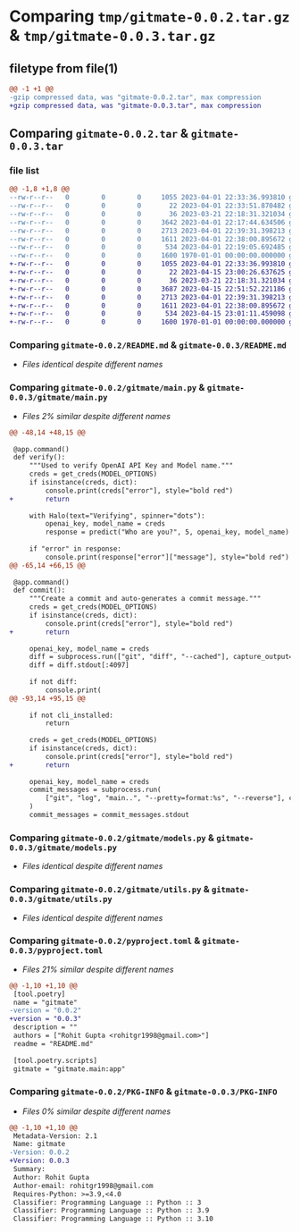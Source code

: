 # Comparing `tmp/gitmate-0.0.2.tar.gz` & `tmp/gitmate-0.0.3.tar.gz`

## filetype from file(1)

```diff
@@ -1 +1 @@
-gzip compressed data, was "gitmate-0.0.2.tar", max compression
+gzip compressed data, was "gitmate-0.0.3.tar", max compression
```

## Comparing `gitmate-0.0.2.tar` & `gitmate-0.0.3.tar`

### file list

```diff
@@ -1,8 +1,8 @@
--rw-r--r--   0        0        0     1055 2023-04-01 22:33:36.993810 gitmate-0.0.2/README.md
--rw-r--r--   0        0        0       22 2023-04-01 22:33:51.870482 gitmate-0.0.2/gitmate/__init__.py
--rw-r--r--   0        0        0       36 2023-03-21 22:18:31.321034 gitmate-0.0.2/gitmate/__main__.py
--rw-r--r--   0        0        0     3642 2023-04-01 22:17:44.634506 gitmate-0.0.2/gitmate/main.py
--rw-r--r--   0        0        0     2713 2023-04-01 22:39:31.398213 gitmate-0.0.2/gitmate/models.py
--rw-r--r--   0        0        0     1611 2023-04-01 22:38:00.895672 gitmate-0.0.2/gitmate/utils.py
--rw-r--r--   0        0        0      534 2023-04-01 22:19:05.692485 gitmate-0.0.2/pyproject.toml
--rw-r--r--   0        0        0     1600 1970-01-01 00:00:00.000000 gitmate-0.0.2/PKG-INFO
+-rw-r--r--   0        0        0     1055 2023-04-01 22:33:36.993810 gitmate-0.0.3/README.md
+-rw-r--r--   0        0        0       22 2023-04-15 23:00:26.637625 gitmate-0.0.3/gitmate/__init__.py
+-rw-r--r--   0        0        0       36 2023-03-21 22:18:31.321034 gitmate-0.0.3/gitmate/__main__.py
+-rw-r--r--   0        0        0     3687 2023-04-15 22:51:52.221186 gitmate-0.0.3/gitmate/main.py
+-rw-r--r--   0        0        0     2713 2023-04-01 22:39:31.398213 gitmate-0.0.3/gitmate/models.py
+-rw-r--r--   0        0        0     1611 2023-04-01 22:38:00.895672 gitmate-0.0.3/gitmate/utils.py
+-rw-r--r--   0        0        0      534 2023-04-15 23:01:11.459098 gitmate-0.0.3/pyproject.toml
+-rw-r--r--   0        0        0     1600 1970-01-01 00:00:00.000000 gitmate-0.0.3/PKG-INFO
```

### Comparing `gitmate-0.0.2/README.md` & `gitmate-0.0.3/README.md`

 * *Files identical despite different names*

### Comparing `gitmate-0.0.2/gitmate/main.py` & `gitmate-0.0.3/gitmate/main.py`

 * *Files 2% similar despite different names*

```diff
@@ -48,14 +48,15 @@
 
 @app.command()
 def verify():
     """Used to verify OpenAI API Key and Model name."""
     creds = get_creds(MODEL_OPTIONS)
     if isinstance(creds, dict):
         console.print(creds["error"], style="bold red")
+        return
 
     with Halo(text="Verifying", spinner="dots"):
         openai_key, model_name = creds
         response = predict("Who are you?", 5, openai_key, model_name)
 
     if "error" in response:
         console.print(response["error"]["message"], style="bold red")
@@ -65,14 +66,15 @@
 
 @app.command()
 def commit():
     """Create a commit and auto-generates a commit message."""
     creds = get_creds(MODEL_OPTIONS)
     if isinstance(creds, dict):
         console.print(creds["error"], style="bold red")
+        return
 
     openai_key, model_name = creds
     diff = subprocess.run(["git", "diff", "--cached"], capture_output=True, text=True)
     diff = diff.stdout[:4097]
 
     if not diff:
         console.print(
@@ -93,14 +95,15 @@
 
     if not cli_installed:
         return
 
     creds = get_creds(MODEL_OPTIONS)
     if isinstance(creds, dict):
         console.print(creds["error"], style="bold red")
+        return
 
     openai_key, model_name = creds
     commit_messages = subprocess.run(
         ["git", "log", "main..", "--pretty=format:%s", "--reverse"], capture_output=True, text=True
     )
     commit_messages = commit_messages.stdout
```

### Comparing `gitmate-0.0.2/gitmate/models.py` & `gitmate-0.0.3/gitmate/models.py`

 * *Files identical despite different names*

### Comparing `gitmate-0.0.2/gitmate/utils.py` & `gitmate-0.0.3/gitmate/utils.py`

 * *Files identical despite different names*

### Comparing `gitmate-0.0.2/pyproject.toml` & `gitmate-0.0.3/pyproject.toml`

 * *Files 21% similar despite different names*

```diff
@@ -1,10 +1,10 @@
 [tool.poetry]
 name = "gitmate"
-version = "0.0.2"
+version = "0.0.3"
 description = ""
 authors = ["Rohit Gupta <rohitgr1998@gmail.com>"]
 readme = "README.md"
 
 [tool.poetry.scripts]
 gitmate = "gitmate.main:app"
```

### Comparing `gitmate-0.0.2/PKG-INFO` & `gitmate-0.0.3/PKG-INFO`

 * *Files 0% similar despite different names*

```diff
@@ -1,10 +1,10 @@
 Metadata-Version: 2.1
 Name: gitmate
-Version: 0.0.2
+Version: 0.0.3
 Summary: 
 Author: Rohit Gupta
 Author-email: rohitgr1998@gmail.com
 Requires-Python: >=3.9,<4.0
 Classifier: Programming Language :: Python :: 3
 Classifier: Programming Language :: Python :: 3.9
 Classifier: Programming Language :: Python :: 3.10
```

